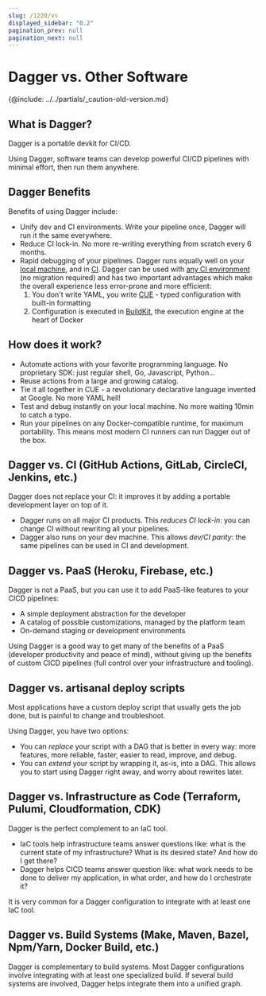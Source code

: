 ```yaml
---
slug: /1220/vs
displayed_sidebar: "0.2"
pagination_prev: null
pagination_next: null
---
```


# Dagger vs. Other Software

{@include: ../../partials/_caution-old-version.md}

## What is Dagger?

Dagger is a portable devkit for CI/CD.

Using Dagger, software teams can develop powerful CI/CD pipelines with minimal effort, then run them anywhere.

## Dagger Benefits

Benefits of using Dagger include:

- Unify dev and CI environments. Write your pipeline once, Dagger will run it the same everywhere.
- Reduce CI lock-in. No more re-writing everything from scratch every 6 months.
- Rapid debugging of your pipelines. Dagger runs equally well on your [local machine](/1200/local-dev), and in [CI](/1201/ci-environment). Dagger can be used with [any CI environment](/1201/ci-environment) (no migration required) and has two important advantages which make the overall experience less error-prone and more efficient:
  1. You don't write YAML, you write [CUE](/1215/what-is-cue) - typed configuration with built-in formatting
  2. Configuration is executed in [BuildKit](https://github.com/moby/buildkit), the execution engine at the heart of Docker

## How does it work?

- Automate actions with your favorite programming language. No proprietary SDK: just regular shell, Go, Javascript, Python...
- Reuse actions from a large and growing catalog.
- Tie it all together in CUE - a revolutionary declarative language invented at Google. No more YAML hell!
- Test and debug instantly on your local machine. No more waiting 10min to catch a typo.
- Run your pipelines on any Docker-compatible runtime, for maximum portability. This means most modern CI runners can run Dagger out of the box.

## Dagger vs. CI (GitHub Actions, GitLab, CircleCI, Jenkins, etc.)

Dagger does not replace your CI: it improves it by adding a portable development layer on top of it.

- Dagger runs on all major CI products. This _reduces CI lock-in_: you can change CI without rewriting all your pipelines.
- Dagger also runs on your dev machine. This allows _dev/CI parity_: the same pipelines can be used in CI and development.

## Dagger vs. PaaS (Heroku, Firebase, etc.)

Dagger is not a PaaS, but you can use it to add PaaS-like features to your CICD pipelines:

- A simple deployment abstraction for the developer
- A catalog of possible customizations, managed by the platform team
- On-demand staging or development environments

Using Dagger is a good way to get many of the benefits of a PaaS (developer productivity and peace of mind),
without giving up the benefits of custom CICD pipelines (full control over your infrastructure and tooling).

## Dagger vs. artisanal deploy scripts

Most applications have a custom deploy script that usually gets the job done, but is painful to change and troubleshoot.

Using Dagger, you have two options:

- You can _replace_ your script with a DAG that is better in every way: more features, more reliable, faster, easier to read, improve, and debug.
- You can _extend_ your script by wrapping it, as-is, into a DAG. This allows you to start using Dagger right away, and worry about rewrites later.

## Dagger vs. Infrastructure as Code (Terraform, Pulumi, Cloudformation, CDK)

Dagger is the perfect complement to an IaC tool.

- IaC tools help infrastructure teams answer questions like: what is the current state of my infrastructure? What is its desired state? And how do I get there?
- Dagger helps CICD teams answer question like: what work needs to be done to deliver my application, in what order, and how do I orchestrate it?

It is very common for a Dagger configuration to integrate with at least one IaC tool.

## Dagger vs. Build Systems (Make, Maven, Bazel, Npm/Yarn, Docker Build, etc.)

Dagger is complementary to build systems. Most Dagger configurations involve integrating with at least one specialized build.
If several build systems are involved, Dagger helps integrate them into a unified graph.
